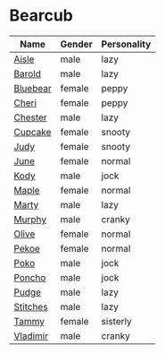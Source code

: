 # Bearcub

|Name|Gender|Personality|
|---|---|---|
|[Aisle](./aisle)|male|lazy|
|[Barold](./barold)|male|lazy|
|[Bluebear](./bluebear)|female|peppy|
|[Cheri](./cheri)|female|peppy|
|[Chester](./chester)|male|lazy|
|[Cupcake](./cupcake)|female|snooty|
|[Judy](./judy)|female|snooty|
|[June](./june)|female|normal|
|[Kody](./kody)|male|jock|
|[Maple](./maple)|female|normal|
|[Marty](./marty)|male|lazy|
|[Murphy](./murphy)|male|cranky|
|[Olive](./olive)|female|normal|
|[Pekoe](./pekoe)|female|normal|
|[Poko](./poko)|male|jock|
|[Poncho](./poncho)|male|jock|
|[Pudge](./pudge)|male|lazy|
|[Stitches](./stitches)|male|lazy|
|[Tammy](./tammy)|female|sisterly|
|[Vladimir](./vladimir)|male|cranky|
